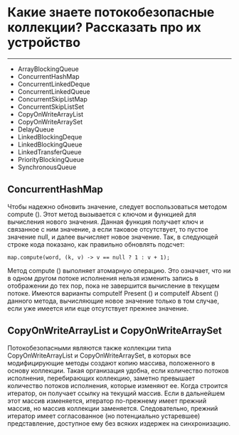 # Какие знаете потокобезопасные коллекции? Рассказать про их устройство
---

- ArrayBlockingQueue
- ConcurrentHashMap
- ConcurrentLinkedDeque
- ConcurrentLinkedQueue
- ConcurrentSkipListMap
- ConcurrentSkipListSet
- CopyOnWriteArrayList
- CopyOnWriteArraySet
- DelayQueue
- LinkedBlockingDeque
- LinkedBlockingQueue
- LinkedTransferQueue
- PriorityBlockingQueue
- SynchronousQueue

## ConcurrentHashMap

Чтобы надежно обновить значение, следует воспользоваться методом compute (). Этот метод вызывается с ключом и функцией для вычисления нового значения. Данная функция получает ключ и связанное с ним значение, а если таковое отсутствует, то пустое значение null, и далее вычисляет новое значение. Так, в следующей строке кода показано, как правильно обновлять подсчет:  

```
map.compute(word, (k, v) -> v == null ? 1 : v + 1);
```

Метод compute () выполняет атомарную операцию. Это означает, что ни в одном другом потоке исполнения нельзя изменить запись в отображении до тех пор, пока не завершится вычисление в текущем потоке. Имеются варианты computelf Present () и computelf Absent () данного метода, вычисляющие новое значение только в том случае, если уже имеется или еще отсутствует прежнее значение.  

## CopyOnWriteArrayList и CopyOnWriteArraySet

Потокобезопасными являются также коллекции типа CopyOnWriteArrayList и CopyOnWriteArraySet, в которых все модифицирующие методы создают копию массива, положенного в основу коллекции. Такая организация удобна, если количество потоков исполнения, перебирающих коллекцию, заметно превышает количество потоков исполнения, которые изменяют ее. Когда строится итератор, он получает ссылку на текущий массив. Если в дальнейшем этот массив изменяется, итератор по-прежнему имеет прежний массив, но массив коллекции заменяется. Следовательно, прежний итератор имеет согласованное (но потенциально устаревшее) представление, доступное ему без всяких издержек на синхронизацию.

